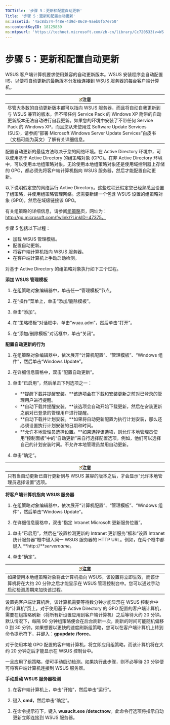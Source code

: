 ```yaml
---
TOCTitle: '步骤 5：更新和配置自动更新'
Title: '步骤 5：更新和配置自动更新'
ms:assetid: '4ac8d574-f48e-4d9d-86c9-9aeb0f57e750'
ms:contentKeyID: 18125839
ms:mtpsurl: 'https://technet.microsoft.com/zh-cn/library/Cc720533(v=WS.10)'
---
```


步骤 5：更新和配置自动更新
==========================

WSUS 客户端计算机要求使用兼容的自动更新版本。WSUS 安装程序会自动配置 IIS，以便将自动更新的最新版本分发给连接到 WSUS 服务器的每台客户端计算机。

| ![](images/Cc720533.note(WS.10).gif)注意                                                                                                                                                                                                                                                                                                           |
|---------------------------------------------------------------------------------------------------------------------------------------------------------------------------------------------------------------------------------------------------------------------------------------------------------------------------------------------------------------------------------|
| 尽管大多数的自动更新版本都可以指向 WSUS 服务器，而且将自动自我更新到与 WSUS 兼容的版本，但不带任何 Service Pack 的 Windows XP 附带的自动更新版本无法自动进行自我更新。如果您的环境中安装了不带任何 Service Pack 的 Windows XP，而且您从未使用过 Software Update Services (SUS)，请参阅“部署 Microsoft Windows Server Update Services”白皮书（文档可能为英文）了解有关详细信息。 |

配置自动更新的最佳方法取决于您的网络环境。在 Active Directory 环境中，可以使用基于 Active Directory 的组策略对象 (GPO)。在非 Active Directory 环境中，可以使用本地组策略对象。无论使用本地组策略对象还是使用域控制器上存储的 GPO，都必须先将客户端计算机指向 WSUS 服务器，然后才能配置自动更新。

以下说明假定您的网络运行 Active Directory。这些过程还假定您已经熟悉且设置了组策略，并使用组策略管理网络。您需要新建一个包含 WSUS 设置的组策略对象 (GPO)，然后在域级链接该 GPO。

有关组策略的详细信息，请参阅[组策略](http://go.microsoft.com/fwlink/?linkid=47375)页，网址为：http://go.microsoft.com/fwlink/?LinkID=47375。

步骤 5 包括以下过程：

-   加载 WSUS 管理模板。
-   配置自动更新。
-   将客户端计算机指向 WSUS 服务器。
-   在客户端计算机上手动启动检测。

对基于 Active Directory 的组策略对象执行如下三个过程。

**添加 WSUS 管理模板**
1.  在组策略对象编辑器中，单击任一“管理模板”节点。

2.  在“操作”菜单上，单击“添加/删除模板”。

3.  单击“添加”。

4.  在“策略模板”对话框中，单击“wuau.adm”，然后单击“打开”。

5.  在“添加/删除模板”对话框中，单击“关闭”。

**配置自动更新的行为**
1.  在组策略对象编辑器中，依次展开“计算机配置”、“管理模板”、“Windows 组件”，然后单击“Windows Update”。

2.  在详细信息窗格中，双击“配置自动更新”。

3.  单击“已启用”，然后单击下列选项之一：

    -   **提醒下载并提醒安装。**该选项会在下载和安装更新之前对已登录的管理用户进行提醒。
    -   **自动下载并提醒安装。**该选项会自动开始下载更新，然后在安装更新之前对已登录的管理用户进行提醒。
    -   **自动下载并计划安装。**如果将自动更新配置为执行计划安装，那么还必须设置执行计划安装的日期和时间。
    -   **允许本地管理员选择设置。**如果选择该选项，则允许本地管理员使用“控制面板”中的“自动更新”来自行选择配置选项。例如，他们可以选择自己的计划安装时间。不允许本地管理员禁用自动更新。

4.  单击“确定”。

| ![](images/Cc720533.note(WS.10).gif)注意                    |
|------------------------------------------------------------------------------------------|
| 只有当自动更新已自行更新到与 WSUS 兼容的版本之后，才会显示“允许本地管理员选择设置”选项。 |

**将客户端计算机指向 WSUS 服务器**
1.  在组策略对象编辑器中，依次展开“计算机配置”、“管理模板”、“Windows 组件”，然后单击“Windows Update”。

2.  在详细信息窗格中，双击“指定 Intranet Microsoft 更新服务位置”。

3.  单击“已启用”，然后在“设置检测更新的 Intranet 更新服务”框和“设置 Intranet 统计服务器”框中键入同一 WSUS 服务器的 HTTP URL。例如，在两个框中都键入 **http://***servername*。

4.  单击“确定”。

| ![](images/Cc720533.note(WS.10).gif)注意                                                                                             |
|-------------------------------------------------------------------------------------------------------------------------------------------------------------------|
| 如果使用本地组策略对象将此计算机指向 WSUS，该设置将立即生效，而该计算机将在大约 20 分钟之后才能显示在 WSUS 管理控制台中。您可以通过手动启动检测周期来加快该过程。 |

设置完客户端计算机后，该计算机需要等待数分钟才能显示在 WSUS 控制台中的“计算机”页上。对于使用基于 Active Directory 的 GPO 配置的客户端计算机，需要在组策略刷新（将所有新设置应用到客户端计算机）之后等待大约 20 分钟。默认情况下，每隔 90 分钟组策略便会在后台刷新一次，刷新的时间可能随机偏移 0 到 30 分钟。如果想要以更快的速度刷新组策略，您可以在客户端计算机上转到命令提示符下，并键入：**gpupdate /force**。

对于使用本地 GPO 配置的客户端计算机，将立即应用组策略，而该计算机将在大约 20 分钟之后才能显示在 WSUS 控制台中。

一旦应用了组策略，便可手动启动检测。如果执行此步骤，则不必等待 20 分钟便可将客户端计算机连接到 WSUS 服务器。

**手动启动 WSUS 服务器检测**
1.  在客户端计算机上，单击“开始”，然后单击“运行”。

2.  键入 **cmd**，然后单击“确定”。

3.  在命令提示符下，键入 **wuauclt.exe /detectnow**。此命令行选项将指示自动更新立即连接到 WSUS 服务器。
